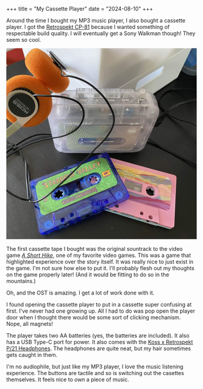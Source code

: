 +++
title = "My Cassette Player"
date = "2024-08-10"
+++

Around the time I bought my MP3 music player, I also bought a cassette player. I got the [Retrospekt CP-81](https://retrospekt.com/products/retrospekt-cp-81-portable-cassette-player) because I wanted something of respectable build quality. I will eventually get a Sony Walkman though! They seem so cool.

![Cassette player](./images/cassette-player.jpg "500px")

The first cassette tape I bought was the original sountrack to the video game [*A Short Hike*](https://ashorthike.com/), one of my favorite video games. This was a game that highlighted experience over the story itself. It was really nice to just exist in the game. I'm not sure how else to put it. I'll probably flesh out my thoughts on the game properly later! (And it would be fitting to do so in the mountains.)

Oh, and the OST is amazing. I get a lot of work done with it.

I found opening the cassette player to put in a cassette super confusing at first. I've never had one growing up. All I had to do was pop open the player door when I thought there would be some sort of clicking mechanism. Nope, all magnets!

The player takes two AA batteries (yes, the batteries are included). It also has a USB Type-C port for power. It also comes with the [Koss x Retrospekt P/21 Headphones](https://retrospekt.com/collections/best-sellers/products/koss-p-21-retro-foam-on-ear-headphones). The headphones are quite neat, but my hair sometimes gets caught in them.

I'm no audiophile, but just like my MP3 player, I love the music listening experience. The buttons are tactile and so is switching out the casettes themselves. It feels nice to *own* a piece of music.
